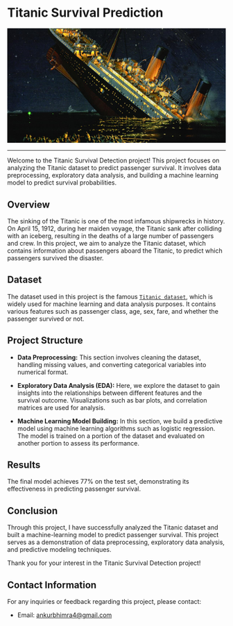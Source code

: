 # Titanic Survival Prediction

<img src = "https://github.com/kindo-tk/images/blob/main/titanic.jpg">
<hr>
Welcome to the Titanic Survival Detection project! This project focuses on analyzing the Titanic dataset to predict passenger survival. It involves data preprocessing, exploratory data analysis, and building a machine learning model to predict survival probabilities.

## Overview

The sinking of the Titanic is one of the most infamous shipwrecks in history. On April 15, 1912, during her maiden voyage, the Titanic sank after colliding with an iceberg, resulting in the deaths of a large number of passengers and crew. In this project, we aim to analyze the Titanic dataset, which contains information about passengers aboard the Titanic, to predict which passengers survived the disaster.

## Dataset

The dataset used in this project is the famous <a href = "https://www.kaggle.com/datasets/ashishkumarjayswal/titanic-datasets"> `Titanic dataset`</a>, which is widely used for machine learning and data analysis purposes. It contains various features such as passenger class, age, sex, fare, and whether the passenger survived or not.

## Project Structure

- **Data Preprocessing:** This section involves cleaning the dataset, handling missing values, and converting categorical variables into numerical format.
  
- **Exploratory Data Analysis (EDA):** Here, we explore the dataset to gain insights into the relationships between different features and the survival outcome. Visualizations such as  bar plots, and correlation matrices are used for analysis.

- **Machine Learning Model Building:** In this section, we build a predictive model using machine learning algorithms such as logistic regression. The model is trained on a portion of the dataset and evaluated on another portion to assess its performance.


## Results

The final model achieves 77% on the test set, demonstrating its effectiveness in predicting passenger survival.

## Conclusion

Through this project, I have successfully analyzed the Titanic dataset and built a machine-learning model to predict passenger survival. This project serves as a demonstration of data preprocessing, exploratory data analysis, and predictive modeling techniques.

Thank you for your interest in the Titanic Survival Detection project!

## Contact Information
For any inquiries or feedback regarding this project, please contact:
- Email: ankurbhimra4@gmail.com

